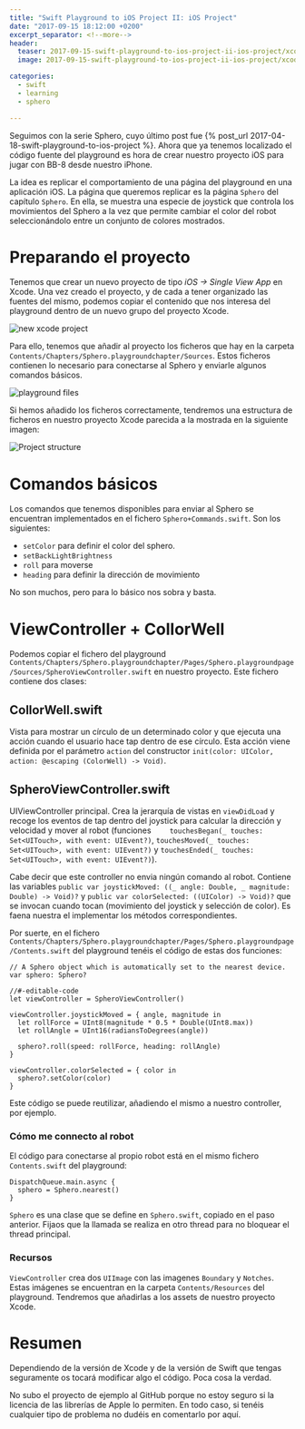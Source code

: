 ```yaml
---
title: "Swift Playground to iOS Project II: iOS Project"
date: "2017-09-15 18:12:00 +0200"
excerpt_separator: <!--more-->
header:
  teaser: 2017-09-15-swift-playground-to-ios-project-ii-ios-project/xcode_project.png
  image: 2017-09-15-swift-playground-to-ios-project-ii-ios-project/xcode_project.png

categories:
  - swift
  - learning
  - sphero

---
```


Seguimos con la serie Sphero, cuyo último post fue {% post_url 2017-04-18-swift-playground-to-ios-project %}. Ahora que ya tenemos localizado el código fuente del playground es hora de crear nuestro proyecto iOS para jugar con BB-8 desde nuestro iPhone.

La idea es replicar el comportamiento de una página del playground en una aplicación iOS. La página que queremos replicar es la página `Sphero` del capítulo `Sphero`. En ella, se muestra una especie de joystick que controla los movimientos del Sphero a la vez que permite cambiar el color del robot seleccionándolo entre un conjunto de colores mostrados.

<!--more-->

# Preparando el proyecto

Tenemos que crear un nuevo proyecto de tipo *iOS -> Single View App* en Xcode. Una vez creado el proyecto, y de cada a tener organizado las fuentes del mismo, podemos copiar el contenido que nos interesa del playground dentro de un nuevo grupo del proyecto Xcode.

![new xcode project ](/images/2017-09-15-swift-playground-to-ios-project-ii-ios-project/xcode_project.png)

Para ello, tenemos que añadir al proyecto los ficheros que hay en la carpeta `Contents/Chapters/Sphero.playgroundchapter/Sources`. Estos ficheros contienen lo necesario para conectarse al Sphero y enviarle algunos comandos básicos.

![playground files ](/images/2017-09-15-swift-playground-to-ios-project-ii-ios-project/playground_files.png)

Si hemos añadido los ficheros correctamente, tendremos una estructura de ficheros en nuestro proyecto Xcode parecida a la mostrada en la siguiente imagen:

![Project structure ](/images/2017-09-15-swift-playground-to-ios-project-ii-ios-project/project_file_structure.png)

# Comandos básicos

Los comandos que tenemos disponibles para enviar al Sphero se encuentran implementados en el fichero `Sphero+Commands.swift`. Son los siguientes:

- `setColor` para definir el color del sphero.
- `setBackLightBrightness`
- `roll` para moverse
- `heading` para definir la dirección de movimiento

No son muchos, pero para lo básico nos sobra y basta.

# ViewController + CollorWell

Podemos copiar el fichero del playground `Contents/Chapters/Sphero.playgroundchapter/Pages/Sphero.playgroundpage/Sources/SpheroViewController.swift` en nuestro proyecto. Este fichero contiene dos clases:

## CollorWell.swift
Vista para mostrar un círculo de un determinado color y que ejecuta una acción cuando el usuario hace tap dentro de ese círculo. Esta acción viene definida por el parámetro `action` del constructor `init(color: UIColor, action: @escaping (ColorWell) -> Void)`.

## SpheroViewController.swift
UIViewController principal. Crea la jerarquía de vistas en `viewDidLoad` y recoge los eventos de tap dentro del joystick para calcular la dirección y velocidad y mover al robot (funciones `    touchesBegan(_ touches: Set<UITouch>, with event: UIEvent?)`, `touchesMoved(_ touches: Set<UITouch>, with event: UIEvent?)` y `touchesEnded(_ touches: Set<UITouch>, with event: UIEvent?)`).

Cabe decir que este controller no envia ningún comando al robot. Contiene las variables `public var joystickMoved: ((_ angle: Double, _ magnitude: Double) -> Void)?` y `public var colorSelected: ((UIColor) -> Void)?` que se invocan cuando tocan (movimiento del joystick y selección de color). Es faena nuestra el implementar los métodos correspondientes.

Por suerte, en el fichero `Contents/Chapters/Sphero.playgroundchapter/Pages/Sphero.playgroundpage/Contents.swift` del playground tenéis el código de estas dos funciones:


    // A Sphero object which is automatically set to the nearest device.
    var sphero: Sphero?

    //#-editable-code
    let viewController = SpheroViewController()

    viewController.joystickMoved = { angle, magnitude in
      let rollForce = UInt8(magnitude * 0.5 * Double(UInt8.max))
      let rollAngle = UInt16(radiansToDegrees(angle))

      sphero?.roll(speed: rollForce, heading: rollAngle)    
    }

    viewController.colorSelected = { color in
      sphero?.setColor(color)
    }

Este código se puede reutilizar, añadiendo el mismo a nuestro controller, por ejemplo.

### Cómo me connecto al robot

El código para conectarse al propio robot está en el mismo fichero `Contents.swift` del playground:

    DispatchQueue.main.async {
      sphero = Sphero.nearest()
    }

`Sphero` es una clase que se define en `Sphero.swift`, copiado en el paso anterior. Fijaos que la llamada se realiza en otro thread para no bloquear el thread principal.

### Recursos

`ViewController` crea dos `UIImage` con las imagenes `Boundary` y `Notches`. Estas imágenes se encuentran en la carpeta `Contents/Resources` del playground. Tendremos que añadirlas a los assets de nuestro proyecto Xcode.

# Resumen

Dependiendo de la versión de Xcode y de la versión de Swift que tengas seguramente os tocará modificar algo el código. Poca cosa la verdad.

No subo el proyecto de ejemplo al GitHub porque no estoy seguro si la licencia de las librerías de Apple lo permiten. En todo caso, si tenéis cualquier tipo de problema no dudéis en comentarlo por aquí.

